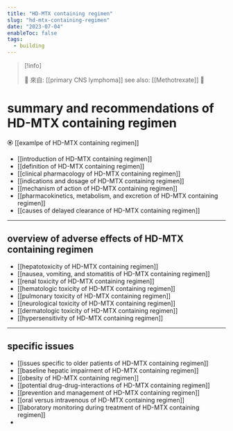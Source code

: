 ```yaml
---
title: "HD-MTX containing regimen"
slug: "hd-mtx-containing-regimen"
date: "2023-07-04"
enableToc: false
tags:
  - building
---
```


> [!info]
>
> 🌱 來自: [[primary CNS lymphoma]]
> see also: [[Methotrexate]] 󰒖

# summary and recommendations of HD-MTX containing regimen

🏵️ [[examlpe of HD-MTX containing regimen]]

- [[introduction of HD-MTX containing regimen]]
- [[definition of HD-MTX containing regimen]]
- [[clinical pharmacology of HD-MTX containing regimen]]
- [[indications and dosage of HD-MTX containing regimen]]
- [[mechanism of action of HD-MTX containing regimen]]
- [[pharmacokinetics, metabolism, and excretion of HD-MTX containing regimen]]
- [[causes of delayed clearance of HD-MTX containing regimen]]

---

## overview of adverse effects of HD-MTX containing regimen

- [[hepatotoxicity of HD-MTX containing regimen]]
- [[nausea, vomiting, and stomatitis of HD-MTX containing regimen]]
- [[renal toxicity of HD-MTX containing regimen]]
- [[hematologic toxicity of HD-MTX containing regimen]]
- [[pulmonary toxicity of HD-MTX containing regimen]]
- [[neurological toxicity of HD-MTX containing regimen]]
- [[dermatologic toxicity of HD-MTX containing regimen]]
- [[hypersensitivity of HD-MTX containing regimen]]

---

## specific issues

- [[issues specific to older patients of HD-MTX containing regimen]]
- [[baseline hepatic impairment of HD-MTX containing regimen]]
- [[obesity of HD-MTX containing regimen]]
- [[potential drug-drug-interactions of HD-MTX containing regimen]]
- [[prevention and management of HD-MTX containing regimen]]
- [[oral versus intravenous of HD-MTX containing regimen]]
- [[laboratory monitoring during treatment of HD-MTX containing regimen]]
- 


